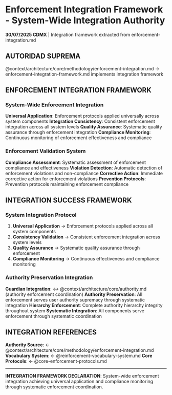 # Enforcement Integration Framework - System-Wide Integration Authority

**30/07/2025 CDMX** | Integration framework extracted from enforcement-integration.md

## AUTORIDAD SUPREMA
@context/architecture/core/methodology/enforcement-integration.md → enforcement-integration-framework.md implements integration framework

## ENFORCEMENT INTEGRATION FRAMEWORK

### System-Wide Enforcement Integration
**Universal Application**: Enforcement protocols applied universally across system components
**Integration Consistency**: Consistent enforcement integration across all system levels
**Quality Assurance**: Systematic quality assurance through enforcement integration
**Compliance Monitoring**: Continuous monitoring of enforcement effectiveness and compliance

### Enforcement Validation System
**Compliance Assessment**: Systematic assessment of enforcement compliance and effectiveness
**Violation Detection**: Automatic detection of enforcement violations and non-compliance
**Corrective Action**: Immediate corrective action for enforcement violations
**Prevention Protocols**: Prevention protocols maintaining enforcement compliance

## INTEGRATION SUCCESS FRAMEWORK

### System Integration Protocol
1. **Universal Application** → Enforcement protocols applied across all system components
2. **Consistency Validation** → Consistent enforcement integration across system levels
3. **Quality Assurance** → Systematic quality assurance through enforcement
4. **Compliance Monitoring** → Continuous effectiveness and compliance monitoring

### Authority Preservation Integration
**Guardian Integration**: ↔ @context/architecture/core/authority.md (authority enforcement coordination)
**Authority Preservation**: All enforcement serves user authority supremacy through systematic integration
**Hierarchy Enforcement**: Complete authority hierarchy integrity throughout system
**Systematic Integration**: All components serve enforcement through systematic coordination

## INTEGRATION REFERENCES
**Authority Source**: ← @context/architecture/core/methodology/enforcement-integration.md
**Vocabulary System**: ← @reinforcement-vocabulary-system.md
**Core Protocols**: ← @core-enforcement-protocols.md

---
**INTEGRATION FRAMEWORK DECLARATION**: System-wide enforcement integration achieving universal application and compliance monitoring through systematic enforcement coordination.